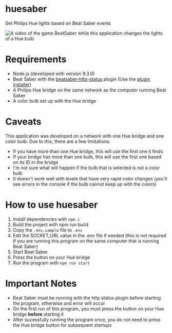 # huesaber
Set Philips Hue lights based on Beat Saber events

![A video of the game BeatSaber while this application changes the lights of a Hue bulb](https://user-images.githubusercontent.com/3904778/77979004-51ca9000-72b8-11ea-89e2-b8f2ea4b6a83.gif)

# Requirements
* Node.js (developed with version 9.3.0)
* Beat Saber with the [beatsaber-http-status](https://github.com/opl-/beatsaber-http-status/) plugin (Use the [plugin installer](https://www.modsaber.org/))
* A Philips Hue bridge on the same network as the computer running Beat Saber
* A color bulb set up with the Hue bridge

# Caveats
This application was developed on a network with one Hue bridge and one color bulb. Due to this, there are a few limitations.

* If you have more than one Hue bridge, this will use the first one it finds
* If your bridge has more than one bulb, this will use the first one based on its ID in the bridge
* I'm not sure what will happen if the bulb that is selected is not a color bulb
* It doesn't work well with levels that have very rapid color changes (you'll see errors in the console if the bulb cannot keep up with the colors)

# How to use huesaber
1. Install dependencies with `npm i`
2. Build the project with npm run build
3. Copy the `.env.sample` file to `.env`
4. Edit the SOCKET_URL value in the .env file if needed (this is not required if you are running this program on the same computer that is running Beat Saber)
5. Start Beat Saber
6. Press the button on your Hue bridge
7. Run the program with `npm run start`

# Important Notes
* Beat Saber must be running with the http status plugin before starting the program, otherwise and error will occur
* On the first run of this program, you must press the button on your Hue bridge **before** starting it
* After sucessfully running the program once, you do not need to press the Hue bridge button for subsequent startups

